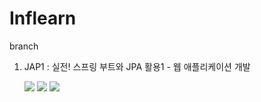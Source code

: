 # Inflearn

branch
1. JAP1 : 실전! 스프링 부트와 JPA 활용1 - 웹 애플리케이션 개발

    <img src="https://img.shields.io/badge/Java-ED8F20?style=flat"/> <img src="https://img.shields.io/badge/Spring Boot-68BD45?style=flat"/> <img src="https://img.shields.io/badge/JPA-68BD45?style=flat"/>
